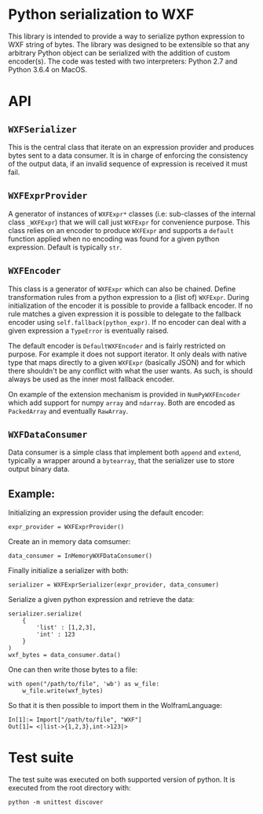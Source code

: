 # Python serialization to WXF

This library is intended to provide a way to serialize python expression to WXF string of bytes. The library was designed to be extensible so that any arbitrary Python object can be serialized with the addition of custom encoder(s). The code was tested with two interpreters: Python 2.7 and Python 3.6.4 on MacOS.

# API

## `WXFSerializer`

This is the central class that iterate on an expression provider and produces bytes sent to a data consumer. It is in charge of enforcing the consistency of the output data, if an invalid sequence of expression is received it must fail.

## `WXFExprProvider`

A generator of instances of `WXFExpr*` classes (i.e: sub-classes of the internal class `_WXFExpr`) that we will call just `WXFExpr` for convenience purpose. This class relies on an encoder to produce `WXFExpr` and supports a `default` function applied when no encoding was found for a given python expression. Default is typically `str`.

## `WXFEncoder`

This class is a generator of `WXFExpr` which can also be chained. Define transformation rules from a python expression to a (list of) `WXFExpr`. During initialization of the encoder it is possible to provide a fallback encoder. If no rule matches a given expression it is possible to delegate to the fallback encoder using `self.fallback(python_expr)`. If no encoder can deal with a given expression a `TypeError` is eventually raised.

The default encoder is `DefaultWXFEncoder` and is fairly restricted on purpose. For example it does not support iterator. It only deals with native type that maps directly to a given `WXFExpr` (basically JSON) and for which there shouldn't be any conflict with what the user wants. As such, is should always be used as the inner most fallback encoder.

On example of the extension mechanism is provided in `NumPyWXFEncoder` which add support for numpy `array` and `ndarray`. Both are encoded as `PackedArray` and eventually `RawArray`.

## `WXFDataConsumer`

Data consumer is a simple class that implement both `append` and `extend`, typically a wrapper around a `bytearray`, that the serializer use to store output binary data.

## Example:

Initializing an expression provider using the default encoder:
```
expr_provider = WXFExprProvider()
```
Create an in memory data comsumer:
```
data_consumer = InMemoryWXFDataConsumer()
```
Finally initialize a serializer with both:
```
serializer = WXFExprSerializer(expr_provider, data_consumer)
```
Serialize a given python expression and retrieve the data:
```
serializer.serialize(
    {
        'list' : [1,2,3],
        'int' : 123
    }
)
wxf_bytes = data_consumer.data()
```

One can then write those bytes to a file:
```
with open("/path/to/file", 'wb') as w_file:
    w_file.write(wxf_bytes)
```
So that it is then possible to import them in the WolframLanguage:
```
In[1]:= Import["/path/to/file", "WXF"]
Out[1]= <|list->{1,2,3},int->123|>
```

# Test suite

The test suite was executed on both supported version of python.
It is executed from the root directory with:
```
python -m unittest discover
```
